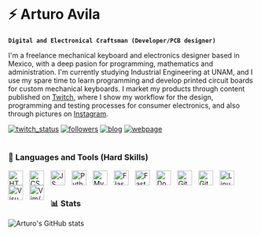 # ⚡ Arturo Avila

**`Digital and Electronical Craftsman (Developer/PCB designer)`**

I'm a freelance mechanical keyboard and electronics designer based in Mexico, with a deep pasion for programming, mathematics and administration. I'm currently studying Industrial Engineering at UNAM, and I use my spare time to learn programming and develop printed circuit boards for custom mechanical keyboards. I market my products through content published on [Twitch](https://www.twitch.tv/adpenrose), where I show my workflow for the design, programming and testing processes for consumer electronics, and also through pictures on [Instagram](https://www.instagram.com/adepenrose/).

   <p align="left">
      <a href="https://www.twitch.tv/adpenrose">
         <img alt="twitch_status" title="Follow me on Twitch" src="https://custom-icon-badges.demolab.com/twitch/status/adpenrose?color=%23815fc0&label=Twitch Status&logo=twitch&logoColor=white&style=for-the-badge&labelColor=6441A5"/></a> 
      <a href="https://github.com/ADPenrose?tab=followers">
         <img alt="followers" title="Follow me on Github" src="https://custom-icon-badges.demolab.com/github/followers/adpenrose?color=236ad3&labelColor=1155ba&style=for-the-badge&logo=person-add&label=Follow&logoColor=white"/></a>
      <a href="https://medium.com/@adpenrose">
         <img alt="blog" title="Follow my electronics hardware design-focused blog" src="https://img.shields.io/badge/Medium-12100E?style=for-the-badge&logo=medium&logoColor=white&label=My Blog"/></a>
      <a href="https://adph.vercel.app">
         <img alt="webpage" title="Check out my portfolio" src="https://custom-icon-badges.demolab.com/badge/webpage-My_Portfolio-green?color=%23CC9900&style=for-the-badge&logo=globe&logoColor=white&labelColor=B38600"/></a> 
   </p>
   
#

### 🧰 Languages and Tools (Hard Skills)

<img align="left" alt="HTML" width="30px" style="padding-right:10px;" src="https://cdn.jsdelivr.net/gh/devicons/devicon/icons/html5/html5-plain.svg" />
<img align="left" alt="CSS" width="30px" style="padding-right:10px;" src="https://cdn.jsdelivr.net/gh/devicons/devicon/icons/css3/css3-plain.svg" />
<img align="left" alt="JS" width="30px" style="padding-right:10px;" src="https://cdn.jsdelivr.net/gh/devicons/devicon/icons/javascript/javascript-original.svg" />
<img align="left" alt="Python" width="30px" style="padding-right:10px;" src="https://cdn.jsdelivr.net/gh/devicons/devicon/icons/python/python-plain.svg" />
<img align="left" alt="MySQL" width="30px" style="padding-right:10px;" src="https://cdn.jsdelivr.net/gh/devicons/devicon/icons/mysql/mysql-original-wordmark.svg" />
<img align="left" alt="Flask" width="30px" style="padding-right:10px;" src="https://cdn.jsdelivr.net/gh/devicons/devicon/icons/flask/flask-original.svg" />
<img align="left" alt="FastAPI" width="30px" style="padding-right:10px;" src="https://cdn.jsdelivr.net/gh/devicons/devicon/icons/fastapi/fastapi-original.svg" />
<img align="left" alt="Docker" width="30px" style="padding-right:10px;" src="https://cdn.jsdelivr.net/gh/devicons/devicon/icons/docker/docker-original.svg" />
<img align="left" alt="Git" width="30px" style="padding-right:10px;" src="https://cdn.jsdelivr.net/gh/devicons/devicon/icons/git/git-original.svg" />
<img align="left" alt="GitHub" width="30px" style="padding-right:10px;" src="https://cdn.jsdelivr.net/gh/devicons/devicon/icons/github/github-original.svg" />
<img align="left" alt="Linux" width="30px" style="padding-right:10px;" src="https://cdn.jsdelivr.net/gh/devicons/devicon/icons/linux/linux-original.svg" />
<img align="left" alt="Visual Studio Code" width="30px" style="padding-right:10px;" src="https://cdn.jsdelivr.net/gh/devicons/devicon/icons/visualstudio/visualstudio-plain.svg" />
<img align="left" alt="Vim/NeoVim" width="30px" style="padding-right:10px;" src="https://cdn.jsdelivr.net/gh/devicons/devicon/icons/vim/vim-plain.svg" />

<br />

#

### 📊 Stats

![Arturo's GitHub stats](https://github-readme-stats.vercel.app/api?username=adpenrose&show_icons=true&theme=omni&count_private=true)
